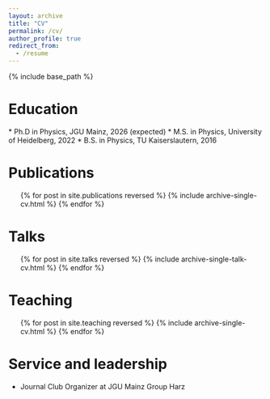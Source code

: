 ```yaml
---
layout: archive
title: "CV"
permalink: /cv/
author_profile: true
redirect_from:
  - /resume
---
```


{% include base_path %}

Education
======
<div>
* Ph.D in Physics, JGU Mainz, 2026 (expected)
* M.S. in Physics, University of Heidelberg, 2022
* B.S. in Physics, TU Kaiserslautern, 2016

Publications
======
<ul>{% for post in site.publications reversed %}
  {% include archive-single-cv.html %}
{% endfor %}</ul>
  
Talks
======
  <ul>{% for post in site.talks reversed %}
    {% include archive-single-talk-cv.html  %}
  {% endfor %}</ul>
  
Teaching
======
  <ul>{% for post in site.teaching reversed %}
    {% include archive-single-cv.html %}
  {% endfor %}</ul>
  
Service and leadership
======
* Journal Club Organizer at JGU Mainz Group Harz

